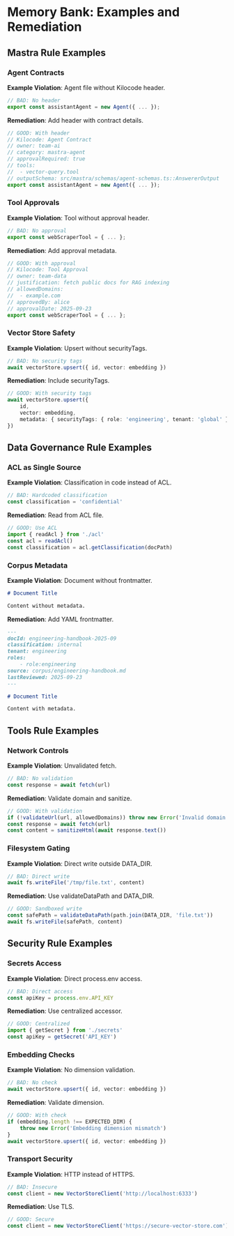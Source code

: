 # Memory Bank: Examples and Remediation

## Mastra Rule Examples

### Agent Contracts

**Example Violation**: Agent file without Kilocode header.

```typescript
// BAD: No header
export const assistantAgent = new Agent({ ... });
```

**Remediation**: Add header with contract details.

```typescript
// GOOD: With header
// Kilocode: Agent Contract
// owner: team-ai
// category: mastra-agent
// approvalRequired: true
// tools:
//  - vector-query.tool
// outputSchema: src/mastra/schemas/agent-schemas.ts::AnswererOutput
export const assistantAgent = new Agent({ ... });
```

### Tool Approvals

**Example Violation**: Tool without approval header.

```typescript
// BAD: No approval
export const webScraperTool = { ... };
```

**Remediation**: Add approval metadata.

```typescript
// GOOD: With approval
// Kilocode: Tool Approval
// owner: team-data
// justification: fetch public docs for RAG indexing
// allowedDomains:
//  - example.com
// approvedBy: alice
// approvalDate: 2025-09-23
export const webScraperTool = { ... };
```

### Vector Store Safety

**Example Violation**: Upsert without securityTags.

```typescript
// BAD: No security tags
await vectorStore.upsert({ id, vector: embedding })
```

**Remediation**: Include securityTags.

```typescript
// GOOD: With security tags
await vectorStore.upsert({
    id,
    vector: embedding,
    metadata: { securityTags: { role: 'engineering', tenant: 'global' } },
})
```

## Data Governance Rule Examples

### ACL as Single Source

**Example Violation**: Classification in code instead of ACL.

```typescript
// BAD: Hardcoded classification
const classification = 'confidential'
```

**Remediation**: Read from ACL file.

```typescript
// GOOD: Use ACL
import { readAcl } from './acl'
const acl = readAcl()
const classification = acl.getClassification(docPath)
```

### Corpus Metadata

**Example Violation**: Document without frontmatter.

```markdown
# Document Title

Content without metadata.
```

**Remediation**: Add YAML frontmatter.

```markdown
---
docId: engineering-handbook-2025-09
classification: internal
tenant: engineering
roles:
    - role:engineering
source: corpus/engineering-handbook.md
lastReviewed: 2025-09-23
---

# Document Title

Content with metadata.
```

## Tools Rule Examples

### Network Controls

**Example Violation**: Unvalidated fetch.

```typescript
// BAD: No validation
const response = await fetch(url)
```

**Remediation**: Validate domain and sanitize.

```typescript
// GOOD: With validation
if (!validateUrl(url, allowedDomains)) throw new Error('Invalid domain')
const response = await fetch(url)
const content = sanitizeHtml(await response.text())
```

### Filesystem Gating

**Example Violation**: Direct write outside DATA_DIR.

```typescript
// BAD: Direct write
await fs.writeFile('/tmp/file.txt', content)
```

**Remediation**: Use validateDataPath and DATA_DIR.

```typescript
// GOOD: Sandboxed write
const safePath = validateDataPath(path.join(DATA_DIR, 'file.txt'))
await fs.writeFile(safePath, content)
```

## Security Rule Examples

### Secrets Access

**Example Violation**: Direct process.env access.

```typescript
// BAD: Direct access
const apiKey = process.env.API_KEY
```

**Remediation**: Use centralized accessor.

```typescript
// GOOD: Centralized
import { getSecret } from './secrets'
const apiKey = getSecret('API_KEY')
```

### Embedding Checks

**Example Violation**: No dimension validation.

```typescript
// BAD: No check
await vectorStore.upsert({ id, vector: embedding })
```

**Remediation**: Validate dimension.

```typescript
// GOOD: With check
if (embedding.length !== EXPECTED_DIM) {
    throw new Error('Embedding dimension mismatch')
}
await vectorStore.upsert({ id, vector: embedding })
```

### Transport Security

**Example Violation**: HTTP instead of HTTPS.

```typescript
// BAD: Insecure
const client = new VectorStoreClient('http://localhost:6333')
```

**Remediation**: Use TLS.

```typescript
// GOOD: Secure
const client = new VectorStoreClient('https://secure-vector-store.com')
```
